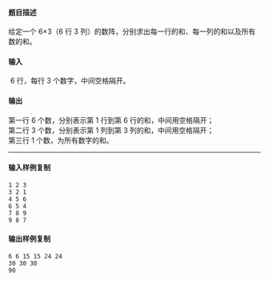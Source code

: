 #### 题目描述

给定一个 6×3（6 行 3 列）的数阵，分别求出每一行的和、每一列的和以及所有数的和。

#### 输入

 6 行，每行 3 个数字，中间空格隔开。

#### 输出

第一行 6 个数，分别表示第 1 行到第 6 行的和，中间用空格隔开；  
第二行 3 个数，分别表示第 1 列到第 3 列的和，中间用空格隔开；  
第三行 1 个数，为所有数字的和。  

___

#### 输入样例复制

```
1 2 3
3 2 1
4 5 6
6 5 4
7 8 9
9 8 7
```

#### 输出样例复制

```
6 6 15 15 24 24
30 30 30
90
```